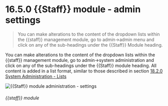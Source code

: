 # 16.5.0    {{Staff}} module - admin settings

> You can make alterations to the content of the dropdown lists within the {{staff}} management module, go to admin->admin menu and click on any of the sub-headings under the {{Staff}} Module heading. 

You can make alterations to the content of the dropdown lists within the {{staff}} management module, go to admin->system administration and click on any of the sub-headings under the {{Staff}} module heading. All content is added in a list format, similar to those described in section [18.2.0  System Administration - Lists](/help/index/v/{{version}}/p/18.2.0)

![{{Staff}} module administration - settings]({{imgpath}}124a.png) 

###### {{staff}} module

